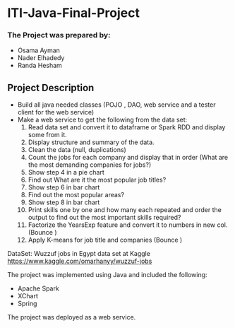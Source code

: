 # ITI-Java-Final-Project
### The Project was prepared by:
  * Osama Ayman
  * Nader Elhadedy
  * Randa Hesham


## Project Description

* Build all java needed classes (POJO , DAO, web service and a tester client for the web service)
* Make a web service to get the following from the data set:
  1. Read data set and convert it to dataframe or Spark RDD and display some from it.
  2. Display structure and summary of the data.
  3. Clean the data (null, duplications)
  4. Count the jobs for each company and display that in order (What are the most demanding companies for jobs?)
  5. Show step 4 in a pie chart 
  6. Find out What are it the most popular job titles? 
  7. Show step 6 in bar chart 
  8. Find out the most popular areas?
  9. Show step 8 in bar chart 
  10. Print skills one by one and how many each repeated and order the output to find out the most important skills required?
  11. Factorize the YearsExp feature and convert it to numbers in new col. (Bounce )
  12. Apply K-means for job title and companies (Bounce )

DataSet:
Wuzzuf jobs in Egypt data set at Kaggle
https://www.kaggle.com/omarhanyy/wuzzuf-jobs

The project was implemented using Java and included the following:
* Apache Spark
* XChart
* Spring

The project was deployed as a web service.
